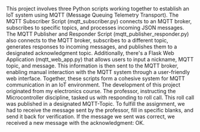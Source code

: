 This project involves three Python scripts working together to establish an IoT system using MQTT (Message Queuing Telemetry Transport). The MQTT Subscriber Script (mqtt_subscriber.py) connects to an MQTT broker, subscribes to specific topics, and processes incoming JSON messages. The MQTT Publisher and Responder Script (mqtt_publisher_responder.py) also connects to the MQTT broker, subscribes to a different topic, generates responses to incoming messages, and publishes them to a designated acknowledgment topic. Additionally, there's a Flask Web Application (mqtt_web_app.py) that allows users to input a nickname, MQTT topic, and message. This information is then sent to the MQTT broker, enabling manual interaction with the MQTT system through a user-friendly web interface. Together, these scripts form a cohesive system for MQTT communication in an IoT environment.
The development of this project originated from my electronics course. The professor, instructing the Microcontroller discipline, tasked us with responding to roll call. This roll call was published in a designated MQTT-Topic. To fulfill the assignment, we had to receive the message sent by the professor, fill in specific blanks, and send it back for verification. If the message we sent was correct, we received a new message with the acknowledgment: OK.
